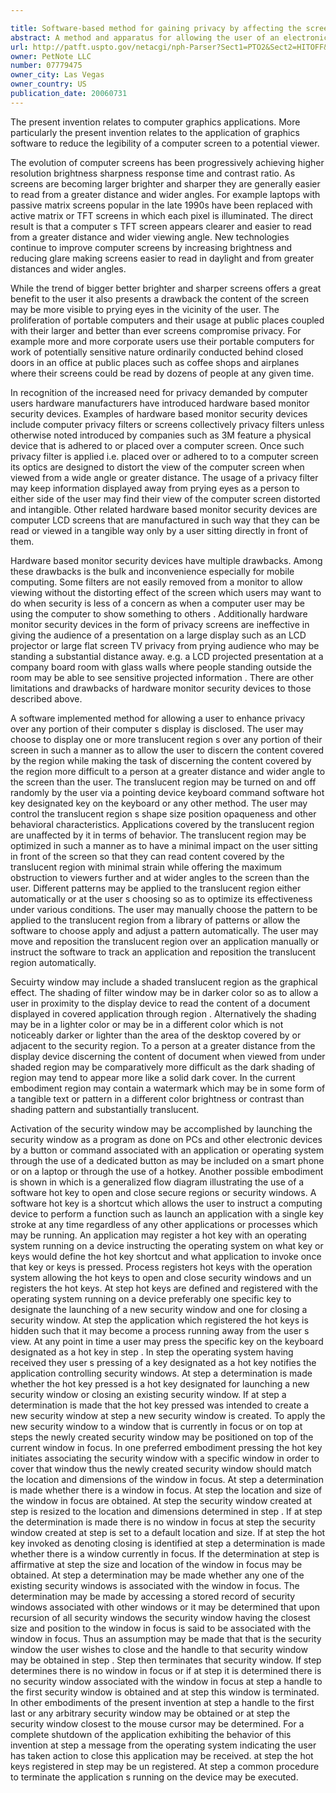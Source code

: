 ```yaml
---

title: Software-based method for gaining privacy by affecting the screen of a computing device
abstract: A method and apparatus for allowing the user of an electronic device to enhance privacy over a display with the use of software, are disclosed. A security window including a translucent graphical effects region may be displayed on the electronic device such that it overlays content the user may choose to protect. The security window allows the protected content to remain discernable for the user of the device yet substantially indiscernible to a person at a further distance and/or greater viewing angle from the screen of the device. One or more security windows, each of which may be of any size, shape, texture, translucency level and any other graphical or behavioral properties may be displayed on the display associated with the electronic device. The user may control the size, shape, texture, translucency level and any other graphical or behavioral properties of the security window and graphical effects region. The user may invoke or terminate a security window with the single click of a button. Security windows may automatically attach to applications in focus, or be attached in response to a user command, and allow uninterrupted usability of those applications.
url: http://patft.uspto.gov/netacgi/nph-Parser?Sect1=PTO2&Sect2=HITOFF&p=1&u=%2Fnetahtml%2FPTO%2Fsearch-adv.htm&r=1&f=G&l=50&d=PALL&S1=07779475&OS=07779475&RS=07779475
owner: PetNote LLC
number: 07779475
owner_city: Las Vegas
owner_country: US
publication_date: 20060731
---
```

The present invention relates to computer graphics applications. More particularly the present invention relates to the application of graphics software to reduce the legibility of a computer screen to a potential viewer.

The evolution of computer screens has been progressively achieving higher resolution brightness sharpness response time and contrast ratio. As screens are becoming larger brighter and sharper they are generally easier to read from a greater distance and wider angles. For example laptops with passive matrix screens popular in the late 1990s have been replaced with active matrix or TFT screens in which each pixel is illuminated. The direct result is that a computer s TFT screen appears clearer and easier to read from a greater distance and wider viewing angle. New technologies continue to improve computer screens by increasing brightness and reducing glare making screens easier to read in daylight and from greater distances and wider angles.

While the trend of bigger better brighter and sharper screens offers a great benefit to the user it also presents a drawback the content of the screen may be more visible to prying eyes in the vicinity of the user. The proliferation of portable computers and their usage at public places coupled with their larger and better than ever screens compromise privacy. For example more and more corporate users use their portable computers for work of potentially sensitive nature ordinarily conducted behind closed doors in an office at public places such as coffee shops and airplanes where their screens could be read by dozens of people at any given time.

In recognition of the increased need for privacy demanded by computer users hardware manufacturers have introduced hardware based monitor security devices. Examples of hardware based monitor security devices include computer privacy filters or screens collectively privacy filters unless otherwise noted introduced by companies such as 3M feature a physical device that is adhered to or placed over a computer screen. Once such privacy filter is applied i.e. placed over or adhered to to a computer screen its optics are designed to distort the view of the computer screen when viewed from a wide angle or greater distance. The usage of a privacy filter may keep information displayed away from prying eyes as a person to either side of the user may find their view of the computer screen distorted and intangible. Other related hardware based monitor security devices are computer LCD screens that are manufactured in such way that they can be read or viewed in a tangible way only by a user sitting directly in front of them.

Hardware based monitor security devices have multiple drawbacks. Among these drawbacks is the bulk and inconvenience especially for mobile computing. Some filters are not easily removed from a monitor to allow viewing without the distorting effect of the screen which users may want to do when security is less of a concern as when a computer user may be using the computer to show something to others . Additionally hardware monitor security devices in the form of privacy screens are ineffective in giving the audience of a presentation on a large display such as an LCD projector or large flat screen TV privacy from prying audience who may be standing a substantial distance away. e.g. a LCD projected presentation at a company board room with glass walls where people standing outside the room may be able to see sensitive projected information . There are other limitations and drawbacks of hardware monitor security devices to those described above.

A software implemented method for allowing a user to enhance privacy over any portion of their computer s display is disclosed. The user may choose to display one or more translucent region s over any portion of their screen in such a manner as to allow the user to discern the content covered by the region while making the task of discerning the content covered by the region more difficult to a person at a greater distance and wider angle to the screen than the user. The translucent region may be turned on and off randomly by the user via a pointing device keyboard command software hot key designated key on the keyboard or any other method. The user may control the translucent region s shape size position opaqueness and other behavioral characteristics. Applications covered by the translucent region are unaffected by it in terms of behavior. The translucent region may be optimized in such a manner as to have a minimal impact on the user sitting in front of the screen so that they can read content covered by the translucent region with minimal strain while offering the maximum obstruction to viewers further and at wider angles to the screen than the user. Different patterns may be applied to the translucent region either automatically or at the user s choosing so as to optimize its effectiveness under various conditions. The user may manually choose the pattern to be applied to the translucent region from a library of patterns or allow the software to choose apply and adjust a pattern automatically. The user may move and reposition the translucent region over an application manually or instruct the software to track an application and reposition the translucent region automatically.

Secuirty window may include a shaded translucent region as the graphical effect. The shading of filter window may be in darker color so as to allow a user in proximity to the display device to read the content of a document displayed in covered application through region . Alternatively the shading may be in a lighter color or may be in a different color which is not noticeably darker or lighter than the area of the desktop covered by or adjacent to the security region. To a person at a greater distance from the display device discerning the content of document when viewed from under shaded region may be comparatively more difficult as the dark shading of region may tend to appear more like a solid dark cover. In the current embodiment region may contain a watermark which may be in some form of a tangible text or pattern in a different color brightness or contrast than shading pattern and substantially translucent.

Activation of the security window may be accomplished by launching the security window as a program as done on PCs and other electronic devices by a button or command associated with an application or operating system through the use of a dedicated button as may be included on a smart phone or on a laptop or through the use of a hotkey. Another possible embodiment is shown in which is a generalized flow diagram illustrating the use of a software hot key to open and close secure regions or security windows. A software hot key is a shortcut which allows the user to instruct a computing device to perform a function such as launch an application with a single key stroke at any time regardless of any other applications or processes which may be running. An application may register a hot key with an operating system running on a device instructing the operating system on what key or keys would define the hot key shortcut and what application to invoke once that key or keys is pressed. Process registers hot keys with the operation system allowing the hot keys to open and close security windows and un registers the hot keys. At step hot keys are defined and registered with the operating system running on a device preferably one specific key to designate the launching of a new security window and one for closing a security window. At step the application which registered the hot keys is hidden such that it may become a process running away from the user s view. At any point in time a user may press the specific key on the keyboard designated as a hot key in step . In step the operating system having received they user s pressing of a key designated as a hot key notifies the application controlling security windows. At step a determination is made whether the hot key pressed is a hot key designated for launching a new security window or closing an existing security window. If at step a determination is made that the hot key pressed was intended to create a new security window at step a new security window is created. To apply the new security window to a window that is currently in focus or on top at steps the newly created security window may be positioned on top of the current window in focus. In one preferred embodiment pressing the hot key initiates associating the security window with a specific window in order to cover that window thus the newly created security window should match the location and dimensions of the window in focus. At step a determination is made whether there is a window in focus. At step the location and size of the window in focus are obtained. At step the security window created at step is resized to the location and dimensions determined in step . If at step the determination is made there is no window in focus at step the security window created at step is set to a default location and size. If at step the hot key invoked as denoting closing is identified at step a determination is made whether there is a window currently in focus. If the determination at step is affirmative at step the size and location of the window in focus may be obtained. At step a determination may be made whether any one of the existing security windows is associated with the window in focus. The determination may be made by accessing a stored record of security windows associated with other windows or it may be determined that upon recursion of all security windows the security window having the closest size and position to the window in focus is said to be associated with the window in focus. Thus an assumption may be made that that is the security window the user wishes to close and the handle to that security window may be obtained in step . Step then terminates that security window. If step determines there is no window in focus or if at step it is determined there is no security window associated with the window in focus at step a handle to the first security window is obtained and at step this window is terminated. In other embodiments of the present invention at step a handle to the first last or any arbitrary security window may be obtained or at step the security window closest to the mouse cursor may be determined. For a complete shutdown of the application exhibiting the behavior of this invention at step a message from the operating system indicating the user has taken action to close this application may be received. at step the hot keys registered in step may be un registered. At step a common procedure to terminate the application s running on the device may be executed.

